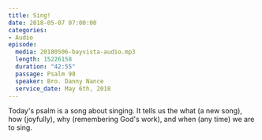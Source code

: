```yaml
---
title: Sing!
date: 2018-05-07 07:00:00
categories:
- Audio
episode:
  media: 20180506-bayvista-audio.mp3
  length: 15226158
  duration: "42:55"
  passage: Psalm 98
  speaker: Bro. Danny Nance
  service_date: May 6th, 2018
---
```

Today's psalm is a song about singing. It tells us the what (a new song), how (joyfully), why (remembering God's work), and when (any time) we are to sing.
